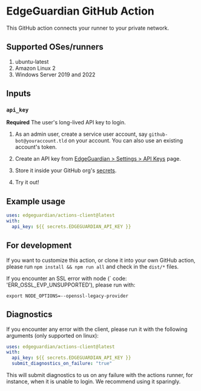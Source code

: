# EdgeGuardian GitHub Action

This GitHub action connects your runner to your private network.

## Supported OSes/runners
1. ubuntu-latest
2. Amazon Linux 2
3. Windows Server 2019 and 2022

## Inputs

### `api_key`

**Required** The user's long-lived API key to login.

1. As an admin user, create a service user account, say
   `github-bot@youraccount.tld` on your account.  You can also use an existing
   account's token.

2. Create an API key from [EdgeGuardian > Settings > API Keys](https://app.edge-guardian.io/ui/api_keys) page.

3. Store it inside your GitHub org's
   [secrets](https://docs.github.com/en/actions/security-guides/encrypted-secrets).

4. Try it out!

## Example usage

```yaml
uses: edgeguardian/actions-client@latest
with:
  api_key: ${{ secrets.EDGEGUARDIAN_API_KEY }}
```

## For development

If you want to customize this action, or clone it into your own GitHub action,
please run `npm install && npm run all` and check in the `dist/*` files.

If you encounter an SSL error with node (`  code: 'ERR_OSSL_EVP_UNSUPPORTED'),
please run with:

```
export NODE_OPTIONS=--openssl-legacy-provider
```

## Diagnostics
If you encounter any error with the client, please run it with the following
arguments (only supported on linux):

```yaml
uses: edgeguardian/actions-client@latest
with:
  api_key: ${{ secrets.EDGEGUARDIAN_API_KEY }}
  submit_diagnostics_on_failure: "true"
```

This will submit diagnostics to us on any failure with the actions runner, for
instance, when it is unable to login. We recommend using it sparingly.
